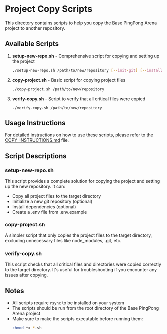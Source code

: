 # Project Copy Scripts

This directory contains scripts to help you copy the Base PingPong Arena project to another repository.

## Available Scripts

1. **setup-new-repo.sh** - Comprehensive script for copying and setting up the project
   ```bash
   ./setup-new-repo.sh /path/to/new/repository [--init-git] [--install-deps]
   ```

2. **copy-project.sh** - Basic script for copying project files
   ```bash
   ./copy-project.sh /path/to/new/repository
   ```

3. **verify-copy.sh** - Script to verify that all critical files were copied
   ```bash
   ./verify-copy.sh /path/to/new/repository
   ```

## Usage Instructions

For detailed instructions on how to use these scripts, please refer to the [COPY_INSTRUCTIONS.md](COPY_INSTRUCTIONS.md) file.

## Script Descriptions

### setup-new-repo.sh
This script provides a complete solution for copying the project and setting up the new repository. It can:
- Copy all project files to the target directory
- Initialize a new git repository (optional)
- Install dependencies (optional)
- Create a .env file from .env.example

### copy-project.sh
A simpler script that only copies the project files to the target directory, excluding unnecessary files like node_modules, .git, etc.

### verify-copy.sh
This script checks that all critical files and directories were copied correctly to the target directory. It's useful for troubleshooting if you encounter any issues after copying.

## Notes

- All scripts require `rsync` to be installed on your system
- The scripts should be run from the root directory of the Base PingPong Arena project
- Make sure to make the scripts executable before running them:
  ```bash
  chmod +x *.sh
  ```
